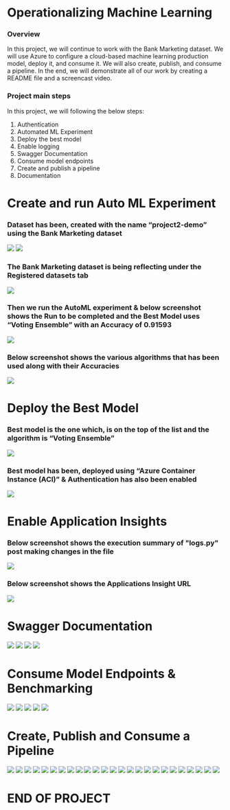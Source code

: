# Operationalizing Machine Learning
### **Overview**
In this project, we will continue to work with the Bank Marketing dataset. We will use Azure to configure a cloud-based machine learning production model, deploy it, and consume it. We will also create, publish, and consume a pipeline. In the end, we will demonstrate all of our work by creating a README file and a screencast video.
### **Project main steps**
In this project, we will following the below steps:
1.	Authentication
2.	Automated ML Experiment
3.	Deploy the best model
4.	Enable logging
5.	Swagger Documentation
6.	Consume model endpoints
7.	Create and publish a pipeline
8.	Documentation

# Create and run Auto ML Experiment
### Dataset has been, created with the name “project2-demo” using the Bank Marketing dataset
<img src="Images/pic1.png">

<img src="Images/pic2.png">

### The Bank Marketing dataset is being reflecting under the Registered datasets tab

<img src="Images/pic3.png">

### Then we run the AutoML experiment & below screenshot shows the Run to be completed and the Best Model uses “Voting Ensemble” with an Accuracy of 0.91593

<img src="Images/pic4.png">

### Below screenshot shows the various algorithms that has been used along with their Accuracies

<img src="Images/pic5.png">

# Deploy the Best Model
### Best model is the one which, is on the top of the list and the algorithm is “Voting Ensemble”
<img src="Images/pic6.png">

### Best model has been, deployed using “Azure Container Instance (ACI)” & Authentication has also been enabled

<img src="Images/pic7.png">

# Enable Application Insights
### Below screenshot shows the execution summary of "logs.py" post making changes in the file 

<img src="Images/pic8.png">

### Below screenshot shows the Applications Insight URL

<img src="Images/pic9.png">

# Swagger Documentation

<img src="Images/pic10.png">

<img src="Images/pic11.png">

<img src="Images/pic12.png">

<img src="Images/pic13.png">

# Consume Model Endpoints & Benchmarking

<img src="Images/pic14.png">

<img src="Images/pic15.png">

<img src="Images/pic16.png">

<img src="Images/pic17.png">

<img src="Images/pic18.png">

# Create, Publish and Consume a Pipeline

<img src="Images/pic19.png">

<img src="Images/pic20.png">

<img src="Images/pic21.png">

<img src="Images/pic22.png">

<img src="Images/pic23.png">

<img src="Images/pic24.png">

<img src="Images/pic25.png">

<img src="Images/pic26.png">

<img src="Images/pic27.png">

<img src="Images/pic28.png">

<img src="Images/pic29.png">

<img src="Images/pic30.png">

<img src="Images/pic31.png">

<img src="Images/pic32.png">

<img src="Images/pic33.png">

<img src="Images/pic34.png">

<img src="Images/pic35.png">

<img src="Images/pic36.png">

<img src="Images/pic37.png">

<img src="Images/pic38.png">

<img src="Images/pic39.png">

<img src="Images/pic40.png">

<img src="Images/pic41.png">

<img src="Images/pic42.png">

<img src="Images/pic43.png">

# END OF PROJECT
